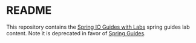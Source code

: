 # README

This repository contains the [Spring IO Guides with Labs](spring.academy/guides) spring guides lab content.
Note it is deprecated in favor of [Spring Guides](https://spring.io/guides).